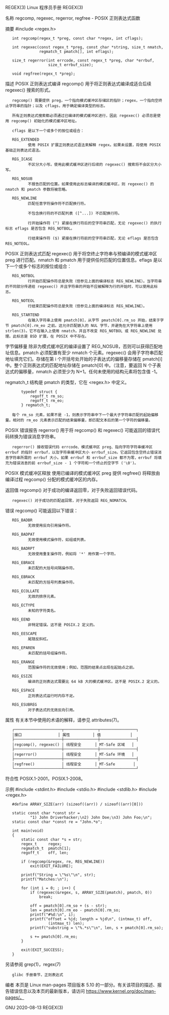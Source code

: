 REGEX(3) Linux 程序员手册 REGEX(3)

名称
       regcomp, regexec, regerror, regfree - POSIX 正则表达式函数

摘要
       #include <regex.h>

       int regcomp(regex_t *preg, const char *regex, int cflags);

       int regexec(const regex_t *preg, const char *string, size_t nmatch,
                   regmatch_t pmatch[], int eflags);

       size_t regerror(int errcode, const regex_t *preg, char *errbuf,
                       size_t errbuf_size);

       void regfree(regex_t *preg);

描述
   POSIX 正则表达式编译
       regcomp() 用于将正则表达式编译成适合后续 regexec() 搜索的形式。

       regcomp() 需要提供 preg，一个指向模式缓冲区存储区的指针；regex，一个指向空终止字符串的指针；以及 cflags，用于确定编译类型的标志。

       所有正则表达式搜索都必须通过已编译的模式缓冲区进行，因此 regexec() 必须总是使用 regcomp() 初始化的模式缓冲区地址。

       cflags 是以下一个或多个的按位或组合：

       REG_EXTENDED
              使用 POSIX 扩展正则表达式语法来解释 regex。如果未设置，将使用 POSIX 基础正则表达式语法。

       REG_ICASE
              不区分大小写。使用此模式缓冲区进行后续的 regexec() 搜索将不会区分大小写。

       REG_NOSUB
              不报告匹配的位置。如果使用此标志编译的模式缓冲区，则 regexec() 的 nmatch 和 pmatch 参数将被忽略。

       REG_NEWLINE
              匹配任意字符操作符不匹配换行符。

              不包含换行符的不匹配列表 ([^...]) 不匹配换行符。

              行开始操作符 (^) 紧接在换行符后的空字符串匹配，无论 regexec() 的执行标志 eflags 是否包含 REG_NOTBOL。

              行结束操作符 ($) 紧接在换行符前的空字符串匹配，无论 eflags 是否包含 REG_NOTEOL。

   POSIX 正则表达式匹配
       regexec() 用于将空终止字符串与预编译的模式缓冲区 preg 进行匹配。nmatch 和 pmatch 用于提供任何匹配的位置信息。eflags 是以下一个或多个标志的按位或组合：

       REG_NOTBOL
              行开始匹配操作符总是失败（但参见上面的编译标志 REG_NEWLINE）。当字符串的不同部分传递给 regexec() 并且字符串的开始不应被解释为行的开始时，可以使用此标志。

       REG_NOTEOL
              行结束匹配操作符总是失败（但参见上面的编译标志 REG_NEWLINE）。

       REG_STARTEND
              在输入字符串上使用 pmatch[0]，从字节 pmatch[0].rm_so 开始，结束于字节 pmatch[0].rm_eo 之前。这允许匹配嵌入的 NUL 字节，并避免在大字符串上使用 strlen(3)。它不在输入上使用 nmatch，并且不改变 REG_NOTBOL 或 REG_NEWLINE 处理。此标志是 BSD 扩展，在 POSIX 中不存在。

   字节偏移量
       除非为模式缓冲区的编译设置了 REG_NOSUB，否则可以获得匹配地址信息。pmatch 必须配置有至少 nmatch 个元素。regexec() 会用子字符串匹配地址填充它们。存储在第 i 个开括号处开始的子表达式的偏移量存储在 pmatch[i] 中。整个正则表达式的匹配地址存储在 pmatch[0] 中。（注意，要返回 N 个子表达式的偏移量，nmatch 必须至少为 N+1。任何未使用的结构元素将包含值 -1。

regmatch_t 结构是 pmatch 的类型，它在 <regex.h> 中定义。

           typedef struct {
               regoff_t rm_so;
               regoff_t rm_eo;
           } regmatch_t;

       每个 rm_so 元素，如果不是 -1，则表示字符串中下一个最大子字符串匹配的起始偏移量。相对的 rm_eo 元素表示匹配的结束偏移量，即匹配文本后的第一个字符的偏移量。

   POSIX 错误报告
       regerror() 用于将 regcomp() 和 regexec() 可能返回的错误代码转换为错误消息字符串。

       regerror() 接收错误代码 errcode、模式缓冲区 preg、指向字符字符串缓冲区 errbuf 的指针 errbuf，以及字符串缓冲区大小 errbuf_size。它返回包含空终止错误消息字符串所需的 errbuf 大小。如果 errbuf 和 errbuf_size 都不为零，errbuf 将填充为错误消息的前 errbuf_size - 1 个字符和一个终止的空字节 ('\0')。

   POSIX 模式缓冲区释放
       使用已编译的模式缓冲区 preg 提供 regfree() 将释放由编译过程 regcomp() 分配的模式缓冲区的内存。

返回值
       regcomp() 对于成功的编译返回零，对于失败返回错误代码。

       regexec() 对于成功的匹配返回零，对于失败返回 REG_NOMATCH。

错误
       regcomp() 可能返回以下错误：

       REG_BADBR
              无效使用反向引用操作符。

       REG_BADPAT
              无效使用模式操作符，如组或列表。

       REG_BADRPT
              无效使用重复操作符，例如将 '*' 用作第一个字符。

       REG_EBRACE
              未匹配的大括号间隔操作符。

       REG_EBRACK
              未匹配的方括号列表操作符。

       REG_ECOLLATE
              无效的排序元素。

       REG_ECTYPE
              未知的字符类名。

       REG_EEND
              非特定错误。这不是 POSIX.2 定义的。

       REG_EESCAPE
              尾随反斜杠。

       REG_EPAREN
              未匹配的括号组操作符。

       REG_ERANGE
              范围操作符的无效使用；例如，范围的结束点出现在起始点之前。

       REG_ESIZE
              编译的正则表达式需要比 64 kB 大的模式缓冲区。这不是 POSIX.2 定义的。

       REG_ESPACE
              正则表达式运行时内存不足。

       REG_ESUBREG
              对子表达式的无效反向引用。

属性
       有关本节中使用的术语的解释，请参见 attributes(7)。

       ┌─────────────────────┬───────────────┬────────────────┐
       │接口                │ 属性          │ 值             │
       ├─────────────────────┼───────────────┼────────────────┤
       │regcomp(), regexec() │ 线程安全      │ MT-Safe 区域   │
       ├─────────────────────┼───────────────┼────────────────┤
       │regerror()           │ 线程安全      │ MT-Safe 环境   │
       ├─────────────────────┼───────────────┼────────────────┤
       │regfree()            │ 线程安全      │ MT-Safe        │
       └─────────────────────┴───────────────┴────────────────┘

符合性
       POSIX.1-2001，POSIX.1-2008。

示例
       #include <stdint.h>
       #include <stdio.h>
       #include <stdlib.h>
       #include <regex.h>

       #define ARRAY_SIZE(arr) (sizeof((arr)) / sizeof((arr)[0]))

       static const char *const str =
               "1) John Driverhacker;\n2) John Doe;\n3) John Foo;\n";
       static const char *const re = "John.*o";

       int main(void)
       {
           static const char *s = str;
           regex_t     regex;
           regmatch_t  pmatch[1];
           regoff_t    off, len;

           if (regcomp(&regex, re, REG_NEWLINE))
               exit(EXIT_FAILURE);

           printf("String = \"%s\"\n", str);
           printf("Matches:\n");

           for (int i = 0; ; i++) {
               if (regexec(&regex, s, ARRAY_SIZE(pmatch), pmatch, 0))
                   break;

               off = pmatch[0].rm_so + (s - str);
               len = pmatch[0].rm_eo - pmatch[0].rm_so;
               printf("#%d:\n", i);
               printf("offset = %jd; length = %jd\n", (intmax_t) off,
                       (intmax_t) len);
               printf("substring = \"%.*s\"\n", len, s + pmatch[0].rm_so);

               s += pmatch[0].rm_eo;
           }

           exit(EXIT_SUCCESS);
       }

另请参阅
       grep(1)，regex(7)

       glibc 手册章节，正则表达式

编者
       本页是 Linux man-pages 项目版本 5.10 的一部分。有关该项目的描述、报告错误信息以及本页的最新版本，请访问 https://www.kernel.org/doc/man-pages/。

GNU                                                  2020-08-13                                            REGEX(3)